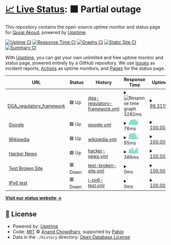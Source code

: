 # [📈 Live Status](https://github.com/qusaiabushaaar): <!--live status--> **🟧 Partial outage**

This repository contains the open-source uptime monitor and status page for [Qusai Akoud](qusai.design), powered by [Upptime](https://github.com/upptime/upptime).

[![Uptime CI](https://github.com/Qusai/GOV_WEB_LIST/workflows/Uptime%20CI/badge.svg)](https://github.com/Qusai/GOV_WEB_LIST/actions?query=workflow%3A%22Uptime+CI%22)
[![Response Time CI](https://github.com/Qusai/GOV_WEB_LIST/workflows/Response%20Time%20CI/badge.svg)](https://github.com/Qusai/GOV_WEB_LIST/actions?query=workflow%3A%22Response+Time+CI%22)
[![Graphs CI](https://github.com/Qusai/GOV_WEB_LIST/workflows/Graphs%20CI/badge.svg)](https://github.com/Qusai/GOV_WEB_LIST/actions?query=workflow%3A%22Graphs+CI%22)
[![Static Site CI](https://github.com/Qusai/GOV_WEB_LIST/workflows/Static%20Site%20CI/badge.svg)](https://github.com/Qusai/GOV_WEB_LIST/actions?query=workflow%3A%22Static+Site+CI%22)
[![Summary CI](https://github.com/Qusai/GOV_WEB_LIST/workflows/Summary%20CI/badge.svg)](https://github.com/Qusai/GOV_WEB_LIST/actions?query=workflow%3A%22Summary+CI%22)

With [Upptime](https://upptime.js.org), you can get your own unlimited and free uptime monitor and status page, powered entirely by a GitHub repository. We use [Issues](https://github.com/Qusai/GOV_WEB_LIST/issues) as incident reports, [Actions](https://github.com/Qusai/GOV_WEB_LIST/actions) as uptime monitors, and [Pages](https://github.com/qusaiabushaaar) for the status page.

<!--start: status pages-->
<!-- This summary is generated by Upptime (https://github.com/upptime/upptime) -->
<!-- Do not edit this manually, your changes will be overwritten -->
<!-- prettier-ignore -->
| URL | Status | History | Response Time | Uptime |
| --- | ------ | ------- | ------------- | ------ |
| <img alt="" src="https://icons.duckduckgo.com/ip3/dga.gov.sa.ico" height="13"> [DGA_regulatory_framework](https://dga.gov.sa/en/regulatory_framework) | 🟩 Up | [dga-regulatory-framework.yml](https://github.com/qusaiabushaaar/Weblist/commits/HEAD/history/dga-regulatory-framework.yml) | <details><summary><img alt="Response time graph" src="./graphs/dga-regulatory-framework/response-time-week.png" height="20"> 3282ms</summary><br><a href="https://github.com/qusaiabushaaar/history/dga-regulatory-framework"><img alt="Response time 2585" src="https://img.shields.io/endpoint?url=https%3A%2F%2Fraw.githubusercontent.com%2Fqusaiabushaaar%2FWeblist%2FHEAD%2Fapi%2Fdga-regulatory-framework%2Fresponse-time.json"></a><br><a href="https://github.com/qusaiabushaaar/history/dga-regulatory-framework"><img alt="24-hour response time 3240" src="https://img.shields.io/endpoint?url=https%3A%2F%2Fraw.githubusercontent.com%2Fqusaiabushaaar%2FWeblist%2FHEAD%2Fapi%2Fdga-regulatory-framework%2Fresponse-time-day.json"></a><br><a href="https://github.com/qusaiabushaaar/history/dga-regulatory-framework"><img alt="7-day response time 3282" src="https://img.shields.io/endpoint?url=https%3A%2F%2Fraw.githubusercontent.com%2Fqusaiabushaaar%2FWeblist%2FHEAD%2Fapi%2Fdga-regulatory-framework%2Fresponse-time-week.json"></a><br><a href="https://github.com/qusaiabushaaar/history/dga-regulatory-framework"><img alt="30-day response time 3068" src="https://img.shields.io/endpoint?url=https%3A%2F%2Fraw.githubusercontent.com%2Fqusaiabushaaar%2FWeblist%2FHEAD%2Fapi%2Fdga-regulatory-framework%2Fresponse-time-month.json"></a><br><a href="https://github.com/qusaiabushaaar/history/dga-regulatory-framework"><img alt="1-year response time 2585" src="https://img.shields.io/endpoint?url=https%3A%2F%2Fraw.githubusercontent.com%2Fqusaiabushaaar%2FWeblist%2FHEAD%2Fapi%2Fdga-regulatory-framework%2Fresponse-time-year.json"></a></details> | <details><summary><a href="https://github.com/qusaiabushaaar/history/dga-regulatory-framework">99.31%</a></summary><a href="https://github.com/qusaiabushaaar/history/dga-regulatory-framework"><img alt="All-time uptime 99.66%" src="https://img.shields.io/endpoint?url=https%3A%2F%2Fraw.githubusercontent.com%2Fqusaiabushaaar%2FWeblist%2FHEAD%2Fapi%2Fdga-regulatory-framework%2Fuptime.json"></a><br><a href="https://github.com/qusaiabushaaar/history/dga-regulatory-framework"><img alt="24-hour uptime 100.00%" src="https://img.shields.io/endpoint?url=https%3A%2F%2Fraw.githubusercontent.com%2Fqusaiabushaaar%2FWeblist%2FHEAD%2Fapi%2Fdga-regulatory-framework%2Fuptime-day.json"></a><br><a href="https://github.com/qusaiabushaaar/history/dga-regulatory-framework"><img alt="7-day uptime 99.31%" src="https://img.shields.io/endpoint?url=https%3A%2F%2Fraw.githubusercontent.com%2Fqusaiabushaaar%2FWeblist%2FHEAD%2Fapi%2Fdga-regulatory-framework%2Fuptime-week.json"></a><br><a href="https://github.com/qusaiabushaaar/history/dga-regulatory-framework"><img alt="30-day uptime 99.84%" src="https://img.shields.io/endpoint?url=https%3A%2F%2Fraw.githubusercontent.com%2Fqusaiabushaaar%2FWeblist%2FHEAD%2Fapi%2Fdga-regulatory-framework%2Fuptime-month.json"></a><br><a href="https://github.com/qusaiabushaaar/history/dga-regulatory-framework"><img alt="1-year uptime 99.66%" src="https://img.shields.io/endpoint?url=https%3A%2F%2Fraw.githubusercontent.com%2Fqusaiabushaaar%2FWeblist%2FHEAD%2Fapi%2Fdga-regulatory-framework%2Fuptime-year.json"></a></details>
| <img alt="" src="https://icons.duckduckgo.com/ip3/www.google.com.ico" height="13"> [Google](https://www.google.com) | 🟩 Up | [google.yml](https://github.com/qusaiabushaaar/Weblist/commits/HEAD/history/google.yml) | <details><summary><img alt="Response time graph" src="./graphs/google/response-time-week.png" height="20"> 76ms</summary><br><a href="https://github.com/qusaiabushaaar/history/google"><img alt="Response time 98" src="https://img.shields.io/endpoint?url=https%3A%2F%2Fraw.githubusercontent.com%2Fqusaiabushaaar%2FWeblist%2FHEAD%2Fapi%2Fgoogle%2Fresponse-time.json"></a><br><a href="https://github.com/qusaiabushaaar/history/google"><img alt="24-hour response time 79" src="https://img.shields.io/endpoint?url=https%3A%2F%2Fraw.githubusercontent.com%2Fqusaiabushaaar%2FWeblist%2FHEAD%2Fapi%2Fgoogle%2Fresponse-time-day.json"></a><br><a href="https://github.com/qusaiabushaaar/history/google"><img alt="7-day response time 76" src="https://img.shields.io/endpoint?url=https%3A%2F%2Fraw.githubusercontent.com%2Fqusaiabushaaar%2FWeblist%2FHEAD%2Fapi%2Fgoogle%2Fresponse-time-week.json"></a><br><a href="https://github.com/qusaiabushaaar/history/google"><img alt="30-day response time 95" src="https://img.shields.io/endpoint?url=https%3A%2F%2Fraw.githubusercontent.com%2Fqusaiabushaaar%2FWeblist%2FHEAD%2Fapi%2Fgoogle%2Fresponse-time-month.json"></a><br><a href="https://github.com/qusaiabushaaar/history/google"><img alt="1-year response time 98" src="https://img.shields.io/endpoint?url=https%3A%2F%2Fraw.githubusercontent.com%2Fqusaiabushaaar%2FWeblist%2FHEAD%2Fapi%2Fgoogle%2Fresponse-time-year.json"></a></details> | <details><summary><a href="https://github.com/qusaiabushaaar/history/google">100.00%</a></summary><a href="https://github.com/qusaiabushaaar/history/google"><img alt="All-time uptime 100.00%" src="https://img.shields.io/endpoint?url=https%3A%2F%2Fraw.githubusercontent.com%2Fqusaiabushaaar%2FWeblist%2FHEAD%2Fapi%2Fgoogle%2Fuptime.json"></a><br><a href="https://github.com/qusaiabushaaar/history/google"><img alt="24-hour uptime 100.00%" src="https://img.shields.io/endpoint?url=https%3A%2F%2Fraw.githubusercontent.com%2Fqusaiabushaaar%2FWeblist%2FHEAD%2Fapi%2Fgoogle%2Fuptime-day.json"></a><br><a href="https://github.com/qusaiabushaaar/history/google"><img alt="7-day uptime 100.00%" src="https://img.shields.io/endpoint?url=https%3A%2F%2Fraw.githubusercontent.com%2Fqusaiabushaaar%2FWeblist%2FHEAD%2Fapi%2Fgoogle%2Fuptime-week.json"></a><br><a href="https://github.com/qusaiabushaaar/history/google"><img alt="30-day uptime 99.92%" src="https://img.shields.io/endpoint?url=https%3A%2F%2Fraw.githubusercontent.com%2Fqusaiabushaaar%2FWeblist%2FHEAD%2Fapi%2Fgoogle%2Fuptime-month.json"></a><br><a href="https://github.com/qusaiabushaaar/history/google"><img alt="1-year uptime 99.99%" src="https://img.shields.io/endpoint?url=https%3A%2F%2Fraw.githubusercontent.com%2Fqusaiabushaaar%2FWeblist%2FHEAD%2Fapi%2Fgoogle%2Fuptime-year.json"></a></details>
| <img alt="" src="https://icons.duckduckgo.com/ip3/en.wikipedia.org.ico" height="13"> [Wikipedia](https://en.wikipedia.org) | 🟩 Up | [wikipedia.yml](https://github.com/qusaiabushaaar/Weblist/commits/HEAD/history/wikipedia.yml) | <details><summary><img alt="Response time graph" src="./graphs/wikipedia/response-time-week.png" height="20"> 85ms</summary><br><a href="https://github.com/qusaiabushaaar/history/wikipedia"><img alt="Response time 176" src="https://img.shields.io/endpoint?url=https%3A%2F%2Fraw.githubusercontent.com%2Fqusaiabushaaar%2FWeblist%2FHEAD%2Fapi%2Fwikipedia%2Fresponse-time.json"></a><br><a href="https://github.com/qusaiabushaaar/history/wikipedia"><img alt="24-hour response time 70" src="https://img.shields.io/endpoint?url=https%3A%2F%2Fraw.githubusercontent.com%2Fqusaiabushaaar%2FWeblist%2FHEAD%2Fapi%2Fwikipedia%2Fresponse-time-day.json"></a><br><a href="https://github.com/qusaiabushaaar/history/wikipedia"><img alt="7-day response time 85" src="https://img.shields.io/endpoint?url=https%3A%2F%2Fraw.githubusercontent.com%2Fqusaiabushaaar%2FWeblist%2FHEAD%2Fapi%2Fwikipedia%2Fresponse-time-week.json"></a><br><a href="https://github.com/qusaiabushaaar/history/wikipedia"><img alt="30-day response time 133" src="https://img.shields.io/endpoint?url=https%3A%2F%2Fraw.githubusercontent.com%2Fqusaiabushaaar%2FWeblist%2FHEAD%2Fapi%2Fwikipedia%2Fresponse-time-month.json"></a><br><a href="https://github.com/qusaiabushaaar/history/wikipedia"><img alt="1-year response time 176" src="https://img.shields.io/endpoint?url=https%3A%2F%2Fraw.githubusercontent.com%2Fqusaiabushaaar%2FWeblist%2FHEAD%2Fapi%2Fwikipedia%2Fresponse-time-year.json"></a></details> | <details><summary><a href="https://github.com/qusaiabushaaar/history/wikipedia">100.00%</a></summary><a href="https://github.com/qusaiabushaaar/history/wikipedia"><img alt="All-time uptime 100.00%" src="https://img.shields.io/endpoint?url=https%3A%2F%2Fraw.githubusercontent.com%2Fqusaiabushaaar%2FWeblist%2FHEAD%2Fapi%2Fwikipedia%2Fuptime.json"></a><br><a href="https://github.com/qusaiabushaaar/history/wikipedia"><img alt="24-hour uptime 100.00%" src="https://img.shields.io/endpoint?url=https%3A%2F%2Fraw.githubusercontent.com%2Fqusaiabushaaar%2FWeblist%2FHEAD%2Fapi%2Fwikipedia%2Fuptime-day.json"></a><br><a href="https://github.com/qusaiabushaaar/history/wikipedia"><img alt="7-day uptime 100.00%" src="https://img.shields.io/endpoint?url=https%3A%2F%2Fraw.githubusercontent.com%2Fqusaiabushaaar%2FWeblist%2FHEAD%2Fapi%2Fwikipedia%2Fuptime-week.json"></a><br><a href="https://github.com/qusaiabushaaar/history/wikipedia"><img alt="30-day uptime 100.00%" src="https://img.shields.io/endpoint?url=https%3A%2F%2Fraw.githubusercontent.com%2Fqusaiabushaaar%2FWeblist%2FHEAD%2Fapi%2Fwikipedia%2Fuptime-month.json"></a><br><a href="https://github.com/qusaiabushaaar/history/wikipedia"><img alt="1-year uptime 100.00%" src="https://img.shields.io/endpoint?url=https%3A%2F%2Fraw.githubusercontent.com%2Fqusaiabushaaar%2FWeblist%2FHEAD%2Fapi%2Fwikipedia%2Fuptime-year.json"></a></details>
| <img alt="" src="https://icons.duckduckgo.com/ip3/news.ycombinator.com.ico" height="13"> [Hacker News](https://news.ycombinator.com) | 🟩 Up | [hacker-news.yml](https://github.com/qusaiabushaaar/Weblist/commits/HEAD/history/hacker-news.yml) | <details><summary><img alt="Response time graph" src="./graphs/hacker-news/response-time-week.png" height="20"> 386ms</summary><br><a href="https://github.com/qusaiabushaaar/history/hacker-news"><img alt="Response time 335" src="https://img.shields.io/endpoint?url=https%3A%2F%2Fraw.githubusercontent.com%2Fqusaiabushaaar%2FWeblist%2FHEAD%2Fapi%2Fhacker-news%2Fresponse-time.json"></a><br><a href="https://github.com/qusaiabushaaar/history/hacker-news"><img alt="24-hour response time 438" src="https://img.shields.io/endpoint?url=https%3A%2F%2Fraw.githubusercontent.com%2Fqusaiabushaaar%2FWeblist%2FHEAD%2Fapi%2Fhacker-news%2Fresponse-time-day.json"></a><br><a href="https://github.com/qusaiabushaaar/history/hacker-news"><img alt="7-day response time 386" src="https://img.shields.io/endpoint?url=https%3A%2F%2Fraw.githubusercontent.com%2Fqusaiabushaaar%2FWeblist%2FHEAD%2Fapi%2Fhacker-news%2Fresponse-time-week.json"></a><br><a href="https://github.com/qusaiabushaaar/history/hacker-news"><img alt="30-day response time 337" src="https://img.shields.io/endpoint?url=https%3A%2F%2Fraw.githubusercontent.com%2Fqusaiabushaaar%2FWeblist%2FHEAD%2Fapi%2Fhacker-news%2Fresponse-time-month.json"></a><br><a href="https://github.com/qusaiabushaaar/history/hacker-news"><img alt="1-year response time 335" src="https://img.shields.io/endpoint?url=https%3A%2F%2Fraw.githubusercontent.com%2Fqusaiabushaaar%2FWeblist%2FHEAD%2Fapi%2Fhacker-news%2Fresponse-time-year.json"></a></details> | <details><summary><a href="https://github.com/qusaiabushaaar/history/hacker-news">100.00%</a></summary><a href="https://github.com/qusaiabushaaar/history/hacker-news"><img alt="All-time uptime 100.00%" src="https://img.shields.io/endpoint?url=https%3A%2F%2Fraw.githubusercontent.com%2Fqusaiabushaaar%2FWeblist%2FHEAD%2Fapi%2Fhacker-news%2Fuptime.json"></a><br><a href="https://github.com/qusaiabushaaar/history/hacker-news"><img alt="24-hour uptime 100.00%" src="https://img.shields.io/endpoint?url=https%3A%2F%2Fraw.githubusercontent.com%2Fqusaiabushaaar%2FWeblist%2FHEAD%2Fapi%2Fhacker-news%2Fuptime-day.json"></a><br><a href="https://github.com/qusaiabushaaar/history/hacker-news"><img alt="7-day uptime 100.00%" src="https://img.shields.io/endpoint?url=https%3A%2F%2Fraw.githubusercontent.com%2Fqusaiabushaaar%2FWeblist%2FHEAD%2Fapi%2Fhacker-news%2Fuptime-week.json"></a><br><a href="https://github.com/qusaiabushaaar/history/hacker-news"><img alt="30-day uptime 100.00%" src="https://img.shields.io/endpoint?url=https%3A%2F%2Fraw.githubusercontent.com%2Fqusaiabushaaar%2FWeblist%2FHEAD%2Fapi%2Fhacker-news%2Fuptime-month.json"></a><br><a href="https://github.com/qusaiabushaaar/history/hacker-news"><img alt="1-year uptime 100.00%" src="https://img.shields.io/endpoint?url=https%3A%2F%2Fraw.githubusercontent.com%2Fqusaiabushaaar%2FWeblist%2FHEAD%2Fapi%2Fhacker-news%2Fuptime-year.json"></a></details>
| <img alt="" src="https://icons.duckduckgo.com/ip3/thissitedoesnotexist.koj.co.ico" height="13"> [Test Broken Site](https://thissitedoesnotexist.koj.co) | 🟥 Down | [test-broken-site.yml](https://github.com/qusaiabushaaar/Weblist/commits/HEAD/history/test-broken-site.yml) | <details><summary><img alt="Response time graph" src="./graphs/test-broken-site/response-time-week.png" height="20"> 0ms</summary><br><a href="https://github.com/qusaiabushaaar/history/test-broken-site"><img alt="Response time 0" src="https://img.shields.io/endpoint?url=https%3A%2F%2Fraw.githubusercontent.com%2Fqusaiabushaaar%2FWeblist%2FHEAD%2Fapi%2Ftest-broken-site%2Fresponse-time.json"></a><br><a href="https://github.com/qusaiabushaaar/history/test-broken-site"><img alt="24-hour response time 0" src="https://img.shields.io/endpoint?url=https%3A%2F%2Fraw.githubusercontent.com%2Fqusaiabushaaar%2FWeblist%2FHEAD%2Fapi%2Ftest-broken-site%2Fresponse-time-day.json"></a><br><a href="https://github.com/qusaiabushaaar/history/test-broken-site"><img alt="7-day response time 0" src="https://img.shields.io/endpoint?url=https%3A%2F%2Fraw.githubusercontent.com%2Fqusaiabushaaar%2FWeblist%2FHEAD%2Fapi%2Ftest-broken-site%2Fresponse-time-week.json"></a><br><a href="https://github.com/qusaiabushaaar/history/test-broken-site"><img alt="30-day response time 0" src="https://img.shields.io/endpoint?url=https%3A%2F%2Fraw.githubusercontent.com%2Fqusaiabushaaar%2FWeblist%2FHEAD%2Fapi%2Ftest-broken-site%2Fresponse-time-month.json"></a><br><a href="https://github.com/qusaiabushaaar/history/test-broken-site"><img alt="1-year response time 0" src="https://img.shields.io/endpoint?url=https%3A%2F%2Fraw.githubusercontent.com%2Fqusaiabushaaar%2FWeblist%2FHEAD%2Fapi%2Ftest-broken-site%2Fresponse-time-year.json"></a></details> | <details><summary><a href="https://github.com/qusaiabushaaar/history/test-broken-site">100.00%</a></summary><a href="https://github.com/qusaiabushaaar/history/test-broken-site"><img alt="All-time uptime 100.00%" src="https://img.shields.io/endpoint?url=https%3A%2F%2Fraw.githubusercontent.com%2Fqusaiabushaaar%2FWeblist%2FHEAD%2Fapi%2Ftest-broken-site%2Fuptime.json"></a><br><a href="https://github.com/qusaiabushaaar/history/test-broken-site"><img alt="24-hour uptime 100.00%" src="https://img.shields.io/endpoint?url=https%3A%2F%2Fraw.githubusercontent.com%2Fqusaiabushaaar%2FWeblist%2FHEAD%2Fapi%2Ftest-broken-site%2Fuptime-day.json"></a><br><a href="https://github.com/qusaiabushaaar/history/test-broken-site"><img alt="7-day uptime 100.00%" src="https://img.shields.io/endpoint?url=https%3A%2F%2Fraw.githubusercontent.com%2Fqusaiabushaaar%2FWeblist%2FHEAD%2Fapi%2Ftest-broken-site%2Fuptime-week.json"></a><br><a href="https://github.com/qusaiabushaaar/history/test-broken-site"><img alt="30-day uptime 100.00%" src="https://img.shields.io/endpoint?url=https%3A%2F%2Fraw.githubusercontent.com%2Fqusaiabushaaar%2FWeblist%2FHEAD%2Fapi%2Ftest-broken-site%2Fuptime-month.json"></a><br><a href="https://github.com/qusaiabushaaar/history/test-broken-site"><img alt="1-year uptime 100.00%" src="https://img.shields.io/endpoint?url=https%3A%2F%2Fraw.githubusercontent.com%2Fqusaiabushaaar%2FWeblist%2FHEAD%2Fapi%2Ftest-broken-site%2Fuptime-year.json"></a></details>
| <img alt="" src="https://icons.duckduckgo.com/ip3/null.ico" height="13"> [IPv6 test](forwardemail.net) | 🟥 Down | [i-pv6-test.yml](https://github.com/qusaiabushaaar/Weblist/commits/HEAD/history/i-pv6-test.yml) | <details><summary><img alt="Response time graph" src="./graphs/i-pv6-test/response-time-week.png" height="20"> 0ms</summary><br><a href="https://github.com/qusaiabushaaar/history/i-pv6-test"><img alt="Response time 0" src="https://img.shields.io/endpoint?url=https%3A%2F%2Fraw.githubusercontent.com%2Fqusaiabushaaar%2FWeblist%2FHEAD%2Fapi%2Fi-pv6-test%2Fresponse-time.json"></a><br><a href="https://github.com/qusaiabushaaar/history/i-pv6-test"><img alt="24-hour response time 0" src="https://img.shields.io/endpoint?url=https%3A%2F%2Fraw.githubusercontent.com%2Fqusaiabushaaar%2FWeblist%2FHEAD%2Fapi%2Fi-pv6-test%2Fresponse-time-day.json"></a><br><a href="https://github.com/qusaiabushaaar/history/i-pv6-test"><img alt="7-day response time 0" src="https://img.shields.io/endpoint?url=https%3A%2F%2Fraw.githubusercontent.com%2Fqusaiabushaaar%2FWeblist%2FHEAD%2Fapi%2Fi-pv6-test%2Fresponse-time-week.json"></a><br><a href="https://github.com/qusaiabushaaar/history/i-pv6-test"><img alt="30-day response time 0" src="https://img.shields.io/endpoint?url=https%3A%2F%2Fraw.githubusercontent.com%2Fqusaiabushaaar%2FWeblist%2FHEAD%2Fapi%2Fi-pv6-test%2Fresponse-time-month.json"></a><br><a href="https://github.com/qusaiabushaaar/history/i-pv6-test"><img alt="1-year response time 0" src="https://img.shields.io/endpoint?url=https%3A%2F%2Fraw.githubusercontent.com%2Fqusaiabushaaar%2FWeblist%2FHEAD%2Fapi%2Fi-pv6-test%2Fresponse-time-year.json"></a></details> | <details><summary><a href="https://github.com/qusaiabushaaar/history/i-pv6-test">100.00%</a></summary><a href="https://github.com/qusaiabushaaar/history/i-pv6-test"><img alt="All-time uptime 100.00%" src="https://img.shields.io/endpoint?url=https%3A%2F%2Fraw.githubusercontent.com%2Fqusaiabushaaar%2FWeblist%2FHEAD%2Fapi%2Fi-pv6-test%2Fuptime.json"></a><br><a href="https://github.com/qusaiabushaaar/history/i-pv6-test"><img alt="24-hour uptime 100.00%" src="https://img.shields.io/endpoint?url=https%3A%2F%2Fraw.githubusercontent.com%2Fqusaiabushaaar%2FWeblist%2FHEAD%2Fapi%2Fi-pv6-test%2Fuptime-day.json"></a><br><a href="https://github.com/qusaiabushaaar/history/i-pv6-test"><img alt="7-day uptime 100.00%" src="https://img.shields.io/endpoint?url=https%3A%2F%2Fraw.githubusercontent.com%2Fqusaiabushaaar%2FWeblist%2FHEAD%2Fapi%2Fi-pv6-test%2Fuptime-week.json"></a><br><a href="https://github.com/qusaiabushaaar/history/i-pv6-test"><img alt="30-day uptime 100.00%" src="https://img.shields.io/endpoint?url=https%3A%2F%2Fraw.githubusercontent.com%2Fqusaiabushaaar%2FWeblist%2FHEAD%2Fapi%2Fi-pv6-test%2Fuptime-month.json"></a><br><a href="https://github.com/qusaiabushaaar/history/i-pv6-test"><img alt="1-year uptime 100.00%" src="https://img.shields.io/endpoint?url=https%3A%2F%2Fraw.githubusercontent.com%2Fqusaiabushaaar%2FWeblist%2FHEAD%2Fapi%2Fi-pv6-test%2Fuptime-year.json"></a></details>

<!--end: status pages-->

[**Visit our status website →**](https://github.com/qusaiabushaaar)

## 📄 License

- Powered by: [Upptime](https://github.com/upptime/upptime)
- Code: [MIT](./LICENSE) © [Anand Chowdhary](https://anandchowdhary.com), supported by [Pabio](https://pabio.com)
- Data in the `./history` directory: [Open Database License](https://opendatacommons.org/licenses/odbl/1-0/)
